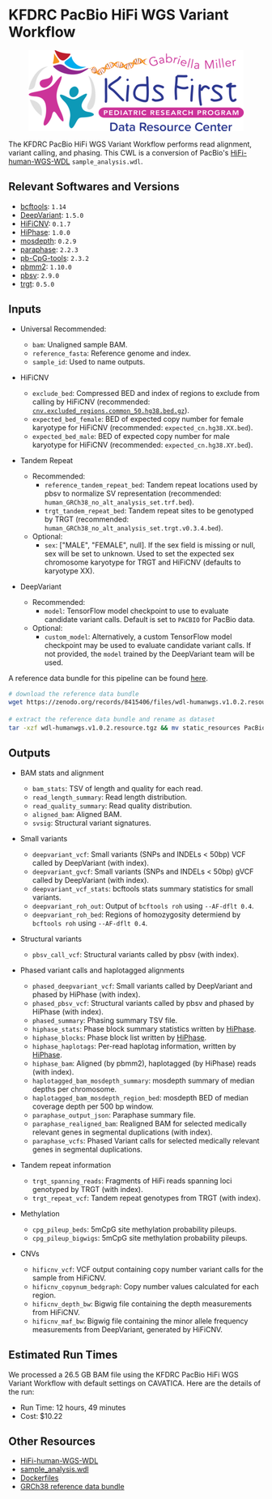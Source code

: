 # KFDRC PacBio HiFi WGS Variant Workflow

<p align="center">
  <img src="https://github.com/d3b-center/d3b-research-workflows/raw/master/doc/kfdrc-logo-sm.png">
</p>

The KFDRC PacBio HiFi WGS Variant Workflow performs read alignment, variant calling, and phasing. This CWL is a conversion of PacBio's [HiFi-human-WGS-WDL](https://github.com/PacificBiosciences/HiFi-human-WGS-WDL) `sample_analysis.wdl`. 

 ## Relevant Softwares and Versions
 
- [bcftools](https://github.com/samtools/bcftools): `1.14`
- [DeepVariant](https://github.com/google/deepvariant): `1.5.0`
- [HiFiCNV](https://github.com/PacificBiosciences/HiFiCNV): `0.1.7`
- [HiPhase](https://github.com/PacificBiosciences/HiPhase): `1.0.0`
- [mosdepth](https://github.com/brentp/mosdepth): `0.2.9`
- [paraphase](https://github.com/PacificBiosciences/paraphase): `2.2.3`
- [pb-CpG-tools](https://github.com/PacificBiosciences/pb-CpG-tools): `2.3.2`
- [pbmm2](https://github.com/PacificBiosciences/pbmm2): `1.10.0`
- [pbsv](https://github.com/PacificBiosciences/pbsv): `2.9.0`
- [trgt](https://github.com/PacificBiosciences/trgt): `0.5.0`

 ## Inputs
 
- Universal
    Recommended:
    - `bam`: Unaligned sample BAM.
    - `reference_fasta`: Reference genome and index.
    - `sample_id`: Used to name outputs.

- HiFiCNV
    - `exclude_bed`: Compressed BED and index of regions to exclude from calling by HiFiCNV (recommended: [`cnv.excluded_regions.common_50.hg38.bed.gz`](https://github.com/PacificBiosciences/HiFiCNV/blob/main/docs/aux_data.md)).
    - `expected_bed_female`: BED of expected copy number for female karyotype for HiFiCNV (recommended: `expected_cn.hg38.XX.bed`).
    - `expected_bed_male`: BED of expected copy number for male karyotype for HiFiCNV (recommended: `expected_cn.hg38.XY.bed`).

- Tandem Repeat
  - Recommended:
    - `reference_tandem_repeat_bed`: Tandem repeat locations used by pbsv to normalize SV representation (recommended: `human_GRCh38_no_alt_analysis_set.trf.bed`).
    - `trgt_tandem_repeat_bed`: Tandem repeat sites to be genotyped by TRGT (recommended: `human_GRCh38_no_alt_analysis_set.trgt.v0.3.4.bed`).
  - Optional:
    - `sex`: ["MALE", "FEMALE", null]. If the sex field is missing or null, sex will be set to unknown. Used to set the expected sex chromosome karyotype for TRGT and HiFiCNV (defaults to karyotype XX).

- DeepVariant
  - Recommended:
    - `model`: TensorFlow model checkpoint to use to evaluate candidate variant calls. Default is set to `PACBIO` for PacBio data.
  - Optional: 
    - `custom_model`: Alternatively, a custom TensorFlow model checkpoint may be used to evaluate candidate variant calls. If not provided, the `model` trained by the DeepVariant team will be used.


A reference data bundle for this pipeline can be found [here](https://zenodo.org/records/8415406). 
```bash
# download the reference data bundle
wget https://zenodo.org/records/8415406/files/wdl-humanwgs.v1.0.2.resource.tgz?download=1

# extract the reference data bundle and rename as dataset
tar -xzf wdl-humanwgs.v1.0.2.resource.tgz && mv static_resources PacBio_reference_bundle
```

 ## Outputs
 
- BAM stats and alignment
    - `bam_stats`: TSV of length and quality for each read.
    - `read_length_summary`: Read length distribution.
    - `read_quality_summary`: Read quality distribution.
    - `aligned_bam`: Aligned BAM.
    - `svsig`: Structural variant signatures. 

- Small variants
    - `deepvariant_vcf`: Small variants (SNPs and INDELs < 50bp) VCF called by DeepVariant (with index).
    - `deepvariant_gvcf`: Small variants (SNPs and INDELs < 50bp) gVCF called by DeepVariant (with index).
    - `deepvariant_vcf_stats`: bcftools stats summary statistics for small variants.
    - `deepvariant_roh_out`: Output of `bcftools roh` using `--AF-dflt 0.4`.
    - `deepvariant_roh_bed`: Regions of homozygosity determiend by `bcftools roh` using `--AF-dflt 0.4`.

- Structural variants
    - `pbsv_call_vcf`: Structural variants called by pbsv (with index).

- Phased variant calls and haplotagged alignments
    - `phased_deepvariant_vcf`: Small variants called by DeepVariant and phased by HiPhase (with index).
    - `phased_pbsv_vcf`: Structural variants called by pbsv and phased by HiPhase (with index).
    - `phased_summary`: Phasing summary TSV file.
    - `hiphase_stats`: Phase block summary statistics written by [HiPhase](https://github.com/PacificBiosciences/HiPhase/blob/main/docs/user_guide.md#chromosome-summary-file---summary-file).
    - `hiphase_blocks`: Phase block list written by [HiPhase](https://github.com/PacificBiosciences/HiPhase/blob/main/docs/user_guide.md#phase-block-file---blocks-file).
    - `hiphase_haplotags`: Per-read haplotag information, written by [HiPhase](https://github.com/PacificBiosciences/HiPhase/blob/main/docs/user_guide.md#haplotag-file---haplotag-file).
    - `hiphase_bam`: Aligned (by pbmm2), haplotagged (by HiPhase) reads (with index).
    - `haplotagged_bam_mosdepth_summary`: mosdepth summary of median depths per chromosome. 
    - `haplotagged_bam_mosdepth_region_bed`: mosdepth BED of median coverage depth per 500 bp window.
    - `paraphase_output_json`: Paraphase summary file.
    - `paraphase_realigned_bam`: Realigned BAM for selected medically relevant genes in segmental duplications (with index).
    - `paraphase_vcfs`: Phased Variant calls for selected medically relevant genes in segmental duplications.

- Tandem repeat information
    - `trgt_spanning_reads`: Fragments of HiFi reads spanning loci genotyped by TRGT (with index).
    - `trgt_repeat_vcf`: Tandem repeat genotypes from TRGT (with index).

- Methylation
    - `cpg_pileup_beds`: 5mCpG site methylation probability pileups.
    - `cpg_pileup_bigwigs`: 5mCpG site methylation probability pileups.

- CNVs
    - `hificnv_vcf`: VCF output containing copy number variant calls for the sample from HiFiCNV.
    - `hificnv_copynum_bedgraph`: Copy number values calculated for each region. 
    - `hificnv_depth_bw`: Bigwig file containing the depth measurements from HiFiCNV.
    - `hificnv_maf_bw`: Bigwig file containing the minor allele frequency measurements from DeepVariant, generated by HiFiCNV.


 ## Estimated Run Times

We processed a 26.5 GB BAM file using the KFDRC PacBio HiFi WGS Variant Workflow with default settings on CAVATICA. Here are the details of the run:
- Run Time: 12 hours, 49 minutes
- Cost: $10.22


## Other Resources

- [HiFi-human-WGS-WDL](https://github.com/PacificBiosciences/HiFi-human-WGS-WDL)
- [sample_analysis.wdl](https://github.com/PacificBiosciences/HiFi-human-WGS-WDL/blob/main/workflows/sample_analysis/sample_analysis.wdl)
- [Dockerfiles](https://github.com/PacificBiosciences/HiFi-human-WGS-WDL/tree/main?tab=readme-ov-file#tool-versions-and-docker-images)
- [GRCh38 reference data bundle](https://zenodo.org/records/8415406)
